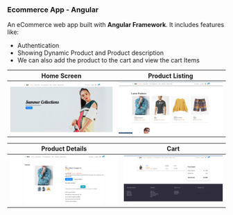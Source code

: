 ### Ecommerce App - Angular

An eCommerce web app built with **Angular Framework**. It includes features like:
* Authentication
* Showing Dynamic Product and Product description
* We can also add the product to the cart and view the cart Items


Home Screen                |  Product Listing
:-------------------------:|:-------------------------:
![](src/assets/screenshots/Home.png)  |  ![](src/assets/screenshots/Home3.png)


Product Details            |  Cart
:-------------------------:|:-------------------------:
![](src/assets/screenshots/Product_Details.png)  |  ![](src/assets/screenshots/Cart.png)